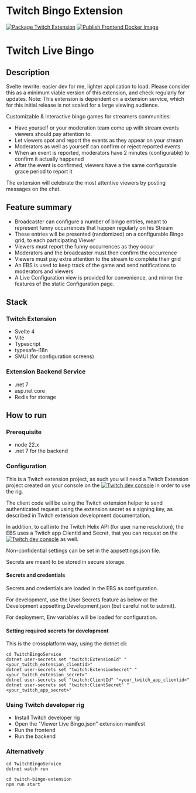 # Twitch Bingo Extension

[![Package Twitch Extension](https://github.com/ccorsano/TwitchBingoExtension/actions/workflows/package_twitchext.js.yml/badge.svg?branch=main)](https://github.com/ccorsano/TwitchBingoExtension/actions/workflows/package_twitchext.js.yml)
[![Publish Frontend Docker Image](https://github.com/ccorsano/TwitchBingoExtension/actions/workflows/docker-publish-frontend.yml/badge.svg)](https://github.com/ccorsano/TwitchBingoExtension/actions/workflows/docker-publish-frontend.yml)

# Twitch Live Bingo

## Description

Svelte rewrite: easier dev for me, lighter application to load.
Please consider this as a minimum viable version of this extension, and check regularly for updates.
Note: This extension is dependent on a extension service, which for this initial release is not scaled for a large viewing audience.

Customizable & interactive bingo games for streamers communities:
- Have yourself or your moderation team come up with stream events viewers should pay attention to.
- Let viewers spot and report the events as they appear on your stream
- Moderators as well as yourself can confirm or reject reported events
- When an event is reported, moderators have 2 minutes (configurable) to confirm it actually happened
- After the event is confirmed, viewers have a the same configurable grace period to report it

The extension will celebrate the most attentive viewers by posting messages on the chat.

## Feature summary

- Broadcaster can configure a number of bingo entries, meant to represent funny occurrences that happen regularly on his Stream
- These entries will be presented (randomized) on a configurable Bingo grid, to each participating Viewer
- Viewers must report the funny occurrences as they occur
- Moderators and the broadcaster must then confirm the occurrence
- Viewers must pay extra attention to the stream to complete their grid
- An EBS is used to keep track of the game and send notifications to moderators and viewers
- A Live Configuration view is provided for convenience, and mirror the features of the static Configuration page.

## Stack

### Twitch Extension
- Svelte 4
- Vite
- Typescript
- typesafe-i18n
- SMUI (for configuration screens)

### Extension Backend Service
- .net 7
- asp.net core
- Redis for storage

## How to run
### Prerequisite
- node 22.x
- .net 7 for the backend

### Configuration

This is a Twitch extension project, as such you will need a Twitch Extension project created on your console on the [![Twitch dev console](https://dev.twitch.tv)](https://dev.twitch.tv) in order to use the rig.

The client code will be using the Twitch extension helper to send authenticated request using the extension secret as a signing key, as described in Twitch extension development documentation.

In addition, to call into the Twitch Helix API (for user name resolution), the EBS uses a Twitch app ClientId and Secret, that you can request on the [![Twitch dev console](https://dev.twitch.tv)](https://dev.twitch.tv) as well.

Non-confidential settings can be set in the appsettings.json file.

Secrets are meant to be stored in secure storage.


#### Secrets and credentials

Secrets and credentials are loaded in the EBS as configuration.

For development, use the User Secrets feature as below or the Development appsetting.Development.json (but careful not to submit).

For deployment, Env variables will be loaded for configuration.

#### Setting required secrets for development

This is the crossplatform way, using the dotnet cli:
```
cd TwitchBingoService
dotnet user-secrets set "twitch:ExtensionId" "<your_twitch_extension_clientid>"
dotnet user-secrets set "twitch:ExtensionSecret" "<your_twitch_extension_secret>"
dotnet user-secrets set "twitch:ClientId" "<your_twitch_app_clientid>"
dotnet user-secrets set "twitch:ClientSecret" "<your_twitch_app_secret>"
```

### Using Twitch developer rig
- Install Twitch developer rig
- Open the "Viewer Live Bingo.json" extension manifest
- Run the frontend
- Run the backend

### Alternatively
```
cd TwitchBingoService
dotnet watch run

cd twitch-bingo-extension
npm run start
```
